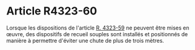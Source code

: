 # Article R4323-60

  
Lorsque les dispositions de l'article [R. 4323-59][1] ne peuvent être mises en œuvre, des dispositifs de recueil souples sont installés et positionnés de manière à permettre d'éviter une chute de plus de trois mètres.

 [1]: /affichCodeArticle.do?cidTexte=LEGITEXT000006072050&idArticle=LEGIARTI000018489858&dateTexte=&categorieLien=cid